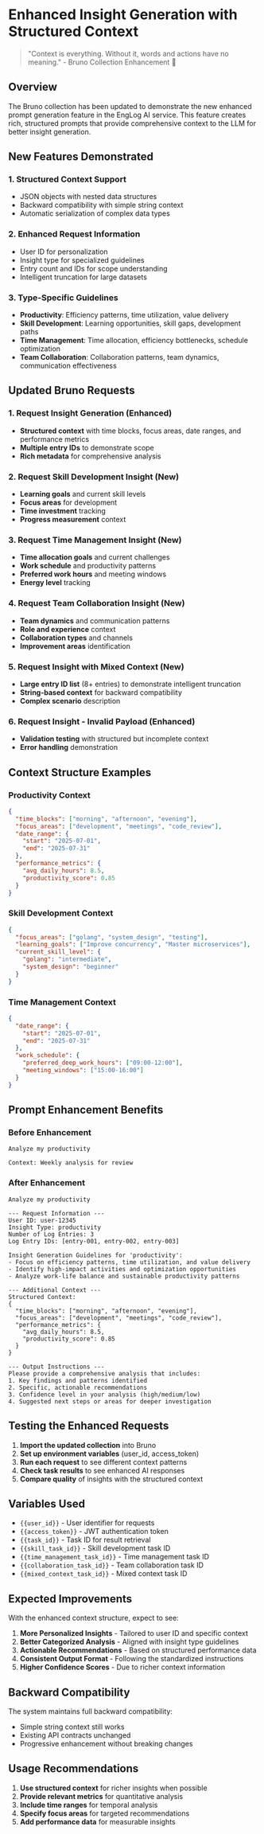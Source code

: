# Enhanced Insight Generation with Structured Context

> "Context is everything. Without it, words and actions have no meaning." - Bruno Collection Enhancement 🧠

## Overview

The Bruno collection has been updated to demonstrate the new enhanced prompt generation feature in the EngLog AI service. This feature creates rich, structured prompts that provide comprehensive context to the LLM for better insight generation.

## New Features Demonstrated

### 1. **Structured Context Support**
- JSON objects with nested data structures
- Backward compatibility with simple string context
- Automatic serialization of complex data types

### 2. **Enhanced Request Information**
- User ID for personalization
- Insight type for specialized guidelines
- Entry count and IDs for scope understanding
- Intelligent truncation for large datasets

### 3. **Type-Specific Guidelines**
- **Productivity**: Efficiency patterns, time utilization, value delivery
- **Skill Development**: Learning opportunities, skill gaps, development paths
- **Time Management**: Time allocation, efficiency bottlenecks, schedule optimization
- **Team Collaboration**: Collaboration patterns, team dynamics, communication effectiveness

## Updated Bruno Requests

### 1. **Request Insight Generation** (Enhanced)
- **Structured context** with time blocks, focus areas, date ranges, and performance metrics
- **Multiple entry IDs** to demonstrate scope
- **Rich metadata** for comprehensive analysis

### 2. **Request Skill Development Insight** (New)
- **Learning goals** and current skill levels
- **Focus areas** for development
- **Time investment** tracking
- **Progress measurement** context

### 3. **Request Time Management Insight** (New)
- **Time allocation goals** and current challenges
- **Work schedule** and productivity patterns
- **Preferred work hours** and meeting windows
- **Energy level** tracking

### 4. **Request Team Collaboration Insight** (New)
- **Team dynamics** and communication patterns
- **Role and experience** context
- **Collaboration types** and channels
- **Improvement areas** identification

### 5. **Request Insight with Mixed Context** (New)
- **Large entry ID list** (8+ entries) to demonstrate intelligent truncation
- **String-based context** for backward compatibility
- **Complex scenario** description

### 6. **Request Insight - Invalid Payload** (Enhanced)
- **Validation testing** with structured but incomplete context
- **Error handling** demonstration

## Context Structure Examples

### Productivity Context
```json
{
  "time_blocks": ["morning", "afternoon", "evening"],
  "focus_areas": ["development", "meetings", "code_review"],
  "date_range": {
    "start": "2025-07-01",
    "end": "2025-07-31"
  },
  "performance_metrics": {
    "avg_daily_hours": 8.5,
    "productivity_score": 0.85
  }
}
```

### Skill Development Context
```json
{
  "focus_areas": ["golang", "system_design", "testing"],
  "learning_goals": ["Improve concurrency", "Master microservices"],
  "current_skill_level": {
    "golang": "intermediate",
    "system_design": "beginner"
  }
}
```

### Time Management Context
```json
{
  "date_range": {
    "start": "2025-07-01",
    "end": "2025-07-31"
  },
  "work_schedule": {
    "preferred_deep_work_hours": ["09:00-12:00"],
    "meeting_windows": ["15:00-16:00"]
  }
}
```

## Prompt Enhancement Benefits

### Before Enhancement
```
Analyze my productivity

Context: Weekly analysis for review
```

### After Enhancement
```
Analyze my productivity

--- Request Information ---
User ID: user-12345
Insight Type: productivity
Number of Log Entries: 3
Log Entry IDs: [entry-001, entry-002, entry-003]

Insight Generation Guidelines for 'productivity':
- Focus on efficiency patterns, time utilization, and value delivery
- Identify high-impact activities and optimization opportunities
- Analyze work-life balance and sustainable productivity patterns

--- Additional Context ---
Structured Context:
{
  "time_blocks": ["morning", "afternoon", "evening"],
  "focus_areas": ["development", "meetings", "code_review"],
  "performance_metrics": {
    "avg_daily_hours": 8.5,
    "productivity_score": 0.85
  }
}

--- Output Instructions ---
Please provide a comprehensive analysis that includes:
1. Key findings and patterns identified
2. Specific, actionable recommendations
3. Confidence level in your analysis (high/medium/low)
4. Suggested next steps or areas for deeper investigation
```

## Testing the Enhanced Requests

1. **Import the updated collection** into Bruno
2. **Set up environment variables** (user_id, access_token)
3. **Run each request** to see different context patterns
4. **Check task results** to see enhanced AI responses
5. **Compare quality** of insights with the structured context

## Variables Used

- `{{user_id}}` - User identifier for requests
- `{{access_token}}` - JWT authentication token
- `{{task_id}}` - Task ID for result retrieval
- `{{skill_task_id}}` - Skill development task ID
- `{{time_management_task_id}}` - Time management task ID
- `{{collaboration_task_id}}` - Team collaboration task ID
- `{{mixed_context_task_id}}` - Mixed context task ID

## Expected Improvements

With the enhanced context structure, expect to see:

1. **More Personalized Insights** - Tailored to user ID and specific context
2. **Better Categorized Analysis** - Aligned with insight type guidelines
3. **Actionable Recommendations** - Based on structured performance data
4. **Consistent Output Format** - Following the standardized instructions
5. **Higher Confidence Scores** - Due to richer context information

## Backward Compatibility

The system maintains full backward compatibility:
- Simple string context still works
- Existing API contracts unchanged
- Progressive enhancement without breaking changes

## Usage Recommendations

1. **Use structured context** for richer insights when possible
2. **Provide relevant metrics** for quantitative analysis
3. **Include time ranges** for temporal analysis
4. **Specify focus areas** for targeted recommendations
5. **Add performance data** for measurable insights
